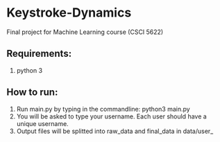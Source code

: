 # Keystroke-Dynamics

Final project for Machine Learning course (CSCI 5622)


## Requirements:
1. python 3

## How to run:
1. Run main.py by typing in the commandline: python3 main.py
2. You will be asked to type your username. Each user should have a unique username.
3. Output files will be splitted into raw_data and final_data in data/user_<id>
